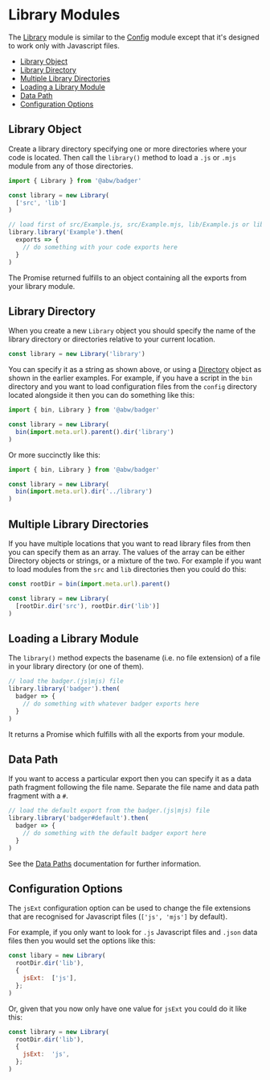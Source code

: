 # Library Modules

The [Library](class/src/Badger/Library.js~Library) module is similar to the
[Config](class/src/Badger/Config.js~Config) module except that it's designed to
work only with Javascript files.

- [Library Object](#library-object)
- [Library Directory](#library-directory)
- [Multiple Library Directories](#multiple-library-directories)
- [Loading a Library Module](#loading-a-library-module)
- [Data Path](#data-path)
- [Configuration Options](#configuration-options)

## Library Object

Create a library directory specifying one or more directories where your code is located.
Then call the `library()` method to load a `.js` or `.mjs` module from any of those
directories.

```js
import { Library } from '@abw/badger'

const library = new Library(
  ['src', 'lib']
)

// load first of src/Example.js, src/Example.mjs, lib/Example.js or lib/Example.mjs
library.library('Example').then(
  exports => {
    // do something with your code exports here
  }
)
```

The Promise returned fulfills to an object containing all the exports from your library
module.

## Library Directory

When you create a new `Library` object you should specify the name of the
library directory or directories relative to your current location.

```js
const library = new Library('library')
```

You can specify it as a string as shown above, or using a
[Directory](class/src/Badger/Filesystem/Directory.js~Directory) object as
shown in the earlier examples. For example, if you have a script in the `bin`
directory and you want to load configuration files from the `config` directory
located alongside it then you can do something like this:

```js
import { bin, Library } from '@abw/badger'

const library = new Library(
  bin(import.meta.url).parent().dir('library')
)
```

Or more succinctly like this:

```js
import { bin, Library } from '@abw/badger'

const library = new Library(
  bin(import.meta.url).dir('../library')
)
```
## Multiple Library Directories

If you have multiple locations that you want to read library files
from then you can specify them as an array.  The values of the array can be
either Directory objects or strings, or a mixture of the two.  For example if
you want to load modules from the `src` and `lib` directories then you could do this:

```js
const rootDir = bin(import.meta.url).parent()

const library = new Library(
  [rootDir.dir('src'), rootDir.dir('lib')]
)
```

## Loading a Library Module

The `library()` method expects the basename (i.e. no file extension) of a file
in your library directory (or one of them).

```js
// load the badger.(js|mjs) file
library.library('badger').then(
  badger => {
    // do something with whatever badger exports here
  }
)
```

It returns a Promise which fulfills with all the exports from your module.

## Data Path

If you want to access a particular export then you can specify it as a data path
fragment following the file name.  Separate the file name and data path fragment
with a `#`.

```js
// load the default export from the badger.(js|mjs) file
library.library('badger#default').then(
  badger => {
    // do something with the default badger export here
  }
)
```

See the [Data Paths](./manual/data_paths) documentation for further information.

## Configuration Options

The `jsExt` configuration option can be used to change the file extensions
that are recognised for Javascript files (`['js', 'mjs']` by default).

For example, if you only want to look for `.js` Javascript files and `.json`
data files then you would set the options like this:

```js
const libary = new Library(
  rootDir.dir('lib'),
  {
    jsExt:  ['js'],
  };
)
```

Or, given that you now only have one value for `jsExt` you
could do it like this:

```js
const library = new Library(
  rootDir.dir('lib'),
  {
    jsExt:  'js',
  };
)
```
